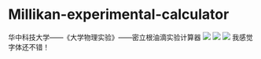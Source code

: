 # Millikan-experimental-calculator
华中科技大学——《大学物理实验》——密立根油滴实验计算器
![](https://raw.githubusercontent.com/hustarbor/Millikan-experimental-calculator/ddi/Snipaste_2018-03-18_13-40-06.png)
![](https://raw.githubusercontent.com/hustarbor/Millikan-experimental-calculator/ddi/Snipaste_2018-03-18_13-44-41.png)
![](https://raw.githubusercontent.com/hustarbor/Millikan-experimental-calculator/ddi/Snipaste_2018-03-18_13-45-33.png)
我感觉字体还不错！

